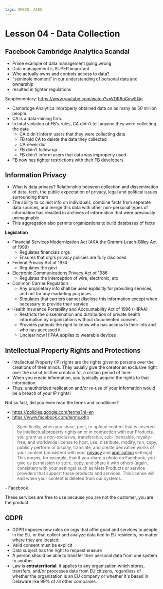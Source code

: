```yaml
---
tags: OMSCS, AIES
---
```

# Lesson 04 - Data Collection

##  Facebook Cambridge Analytica Scandal
- Prime example of data management going wrong
- Data management is SUPER important
- Who actually owns and controls access to data?
- "seminole moment" in our understanding of personal data and ownership
- resulted in tighter regulations

Supplementary: https://www.youtube.com/watch?v=VDR8qGmyEQg

- Cambridge Analytica improperly obtained data on as many as 50 million people.
- CA is a data-mining firm.
- In total violation of FB's rules, CA didn't tell anyone they were collecting the data
	- CA didn't inform users that they were collecting data
	- FB told CA to delete the data they collected
	- CA never did
	- FB didn't follow up
	- FB didn't inform users that data was improperly used
- FB now has tighter restrictions with their FB developers

## Information Privacy
- What is data privacy? Relationship between collection and dissemination of data, tech, the public expectation of privacy, legal and political issues surrounding them
- The ability to collect info on individuals, combine facts from separate data sources, and merge this data with other non-personal types of information has resulted in archives of information that were previously unimaginable
- This aggregation also permits organizations to build databases of facts

**Legislation**
- Financial Services Modernization Act (AKA the Gramm-Leach-Bliley Act of 1999)
	- Regulates financials orgs
	- Ensures that org's privacy policies are fully disclosed
- Federal Privacy Act of 1974
	- Regulates the govt
- Electronic Communications Privacy Act of 1986
	- Regulates the interception of wire, electronic, etc
- Common Carrier Regulation
	- Any proprietary info shall be used explicitly for providing services, and not for any marketing purposes
	- Stipulates that carriers cannot disclose this information except when necessary to provide their service
- Health Insurance Portability and Accountability Act of 1996 (HIPAA)
	- Restricts the dissemination and distribution of private health information by organizations without documented consent.
	- Provides patients the right to know who has access to their info and who has accessed it
	- Unclear how HIPAA applies to wearable devices

## Intellectual Property Rights and Protections
- Intellectual Property (IP) rights are the rights given to persons over the creations of their minds. They usually give the creator an exclusive right over the use of his/her creation for a certain period of time.
- When you create information, you typically acquire the rights to that information.
- Thus, unauthorized replication and/or re-use of your information would be a breach of your IP rights!

Not so fast, did you even read the terms and conditions?
- https://policies.google.com/terms?hl=en
- https://www.facebook.com/terms.php

> Specifically, when you share, post, or upload content that is covered by intellectual property rights on or in connection with our Products, you grant us a non-exclusive, transferable, sub-licensable, royalty-free, and worldwide license to host, use, distribute, modify, run, copy, publicly perform or display, translate, and create derivative works of your content (consistent with your [privacy](https://www.facebook.com/help/325807937506242?ref=tos) and [application](https://www.facebook.com/help/1727608884153160?ref=tos) settings). This means, for example, that if you share a photo on Facebook, you give us permission to store, copy, and share it with others (again, consistent with your settings) such as Meta Products or service providers that support those products and services. This license will end when your content is deleted from our systems.
>
 \- Facebook

These services are free to use because you are not the customer, you are the product.

## GDPR
- GDPR imposes new rules on orgs that offer good and services to people in the EU, or that collect and analyze data tied to EU residents, no matter where they are located.
- Valid consent must be explicit
- Data subject has the right to request erasure
- A person should be able to transfer their personal data from one system to another
- Law is **extraterritorial**. It applies to any organization which stores, transfers, and/or processes data from EU citizens, regardless of whether the organization is an EU company or whether it's based in Delaware like 99% of all other companies.

